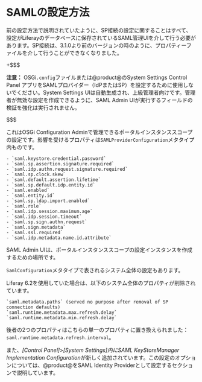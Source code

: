 # SAMLの設定方法[](id=configuring-saml)

前の設定方法で説明されていたように、SP接続の設定に関することはすべて、設定がLiferayのデータベースに保存されているSAML管理UIを介して行う必要があります。SP接続は、3.1.0より前のバージョンの時のように、プロパティーファイルを介して行うことができなくなりました。



+$$$

**注意：** OSGi`.config`ファイルまたは@product@のSystem Settings Control
Panel アプリをSAMLプロバイダー（IdPまたはSP）を設定するために使用しないでください。System Settings UIは自動生成され、上級管理者向けです。管理者が無効な設定を作成できるように、SAML Admin UIが実行するフィールドの検証を強化は実行されません。



$$$

これはOSGi Configuration Adminで管理できるポータルインスタンススコープの設定です。影響を受けるプロパティは`SAMLProviderConfiguration`メタタイプ内ものです。

    - `saml.keystore.credential.password`
    - `saml.sp.assertion.signature.required`
    - `saml.idp.authn.request.signature.required`
    - `saml.sp.clock.skew`
    - `saml.default.assertion.lifetime`
    - `saml.sp.default.idp.entity.id`
    - `saml.enabled`
    - `saml.entity.id`
    - `saml.sp.ldap.import.enabled`
    - `saml.role`
    - `saml.idp.session.maximum.age`
    - `saml.idp.session.timeout`
    - `saml.sp.sign.authn.request`
    - `saml.sign.metadata`
    - `saml.ssl.required`
    - `saml.idp.metadata.name.id.attribute`

SAML Admin UIは、ポータルインスタンススコープの設定インスタンスを作成するための場所です。



`SamlConfiguration`メタタイプで表されるシステム全体の設定もあります。



Liferay 6.2を使用していた場合は、以下のシステム全体のプロパティが削除されています。

    `saml.metadata.paths` (served no purpose after removal of SP connection defaults)
    `saml.runtime.metadata.max.refresh.delay`
    `saml.runtime.metadata.min.refresh.delay`

後者の2つのプロパティはこちらの単一のプロパティに置き換えられました：`saml.runtime.metadata.refresh.interval`。



 また、*[Control Panel]*>*[System Settings]*内に*SAML KeyStoreManager Implementation
Configuration*が新しく追加されています。この設定のオプションについては、@product@をSAML Identity Providerとして設定するセクションで説明しています。
